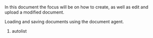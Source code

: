 <properties date="2016-06-24"
SortOrder="23"
/>

In this document the focus will be on how to create, as well as edit and upload a modified document.

Loading and saving documents using the document agent.

1. autolist
